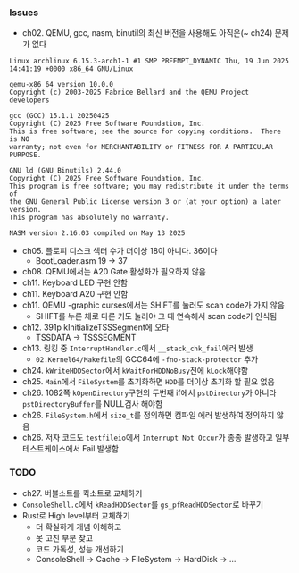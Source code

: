 ### Issues
- ch02. QEMU, gcc, nasm, binutil의 최신 버전을 사용해도 아직은(~ ch24) 문제가 없다
```
Linux archlinux 6.15.3-arch1-1 #1 SMP PREEMPT_DYNAMIC Thu, 19 Jun 2025 14:41:19 +0000 x86_64 GNU/Linux

qemu-x86_64 version 10.0.0
Copyright (c) 2003-2025 Fabrice Bellard and the QEMU Project developers

gcc (GCC) 15.1.1 20250425
Copyright (C) 2025 Free Software Foundation, Inc.
This is free software; see the source for copying conditions.  There is NO
warranty; not even for MERCHANTABILITY or FITNESS FOR A PARTICULAR PURPOSE.

GNU ld (GNU Binutils) 2.44.0
Copyright (C) 2025 Free Software Foundation, Inc.
This program is free software; you may redistribute it under the terms of
the GNU General Public License version 3 or (at your option) a later version.
This program has absolutely no warranty.

NASM version 2.16.03 compiled on May 13 2025
```
- ch05. 플로피 디스크 섹터 수가 더이상 18이 아니다. 36이다
    - BootLoader.asm 19 -> 37
- ch08. QEMU에서는 A20 Gate 활성화가 필요하지 않음
- ch11. Keyboard LED 구현 안함
- ch11. Keyboard A20 구현 안함
- ch11. QEMU -graphic curses에서는 SHIFT를 눌러도 scan code가 가지 않음
    - SHIFT를 누른 체로 다른 키도 눌러야 그 때 연속해서 scan code가 인식됨
- ch12. 391p kInitializeTSSSegment에 오타
    - TSSDATA -> TSSSEGMENT
- ch13. 링킹 중 `InterruptHandler.c`에서 `__stack_chk_fail`에러 발생
    - `02.Kernel64/Makefile`의 GCC64에 `-fno-stack-protector` 추가
- ch24. `kWriteHDDSector`에서 `kWaitForHDDNoBusy`전에 `kLock`해야함
- ch25. `Main`에서 `FileSystem`를 초기화하면 `HDD`를 더이상 초기화 할 필요 없음
- ch26. 1082쪽 `kOpenDirectory`구현의 두번째 if에서 `pstDirectory`가 아니라 `pstDirectoryBuffer`를 NULL검사 해야함
- ch26. `FileSystem.h`에서 `size_t`를 정의하면 컴파일 에러 발생하여 정의하지 않음
- ch26. 저자 코드도 `testfileio`에서 `Interrupt Not Occur`가 종종 발생하고 일부 테스트케이스에서 Fail 발생함

### TODO
- ch27. 버블소트를 퀵소트로 교체하기
- `ConsoleShell.c`에서 `kReadHDDSector`를 `gs_pfReadHDDSector`로 바꾸기
- Rust로 High level부터 교체하기
    - 더 확실하게 개념 이해하고
    - 못 고친 부분 찾고
    - 코드 가독성, 성능 개선하기
    - ConsoleShell -> Cache -> FileSystem -> HardDisk -> ...
